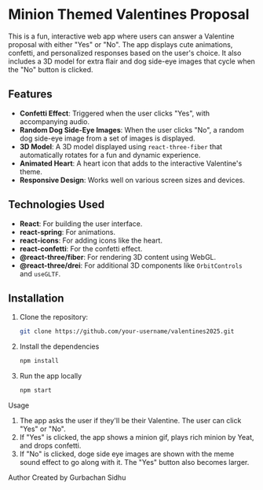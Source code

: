 # Minion Themed Valentines Proposal

This is a fun, interactive web app where users can answer a Valentine proposal with either "Yes" or "No". The app displays cute animations, confetti, and personalized responses based on the user's choice. It also includes a 3D model for extra flair and dog side-eye images that cycle when the "No" button is clicked.

## Features
- **Confetti Effect**: Triggered when the user clicks "Yes", with accompanying audio.
- **Random Dog Side-Eye Images**: When the user clicks "No", a random dog side-eye image from a set of images is displayed.
- **3D Model**: A 3D model displayed using `react-three-fiber` that automatically rotates for a fun and dynamic experience.
- **Animated Heart**: A heart icon that adds to the interactive Valentine's theme.
- **Responsive Design**: Works well on various screen sizes and devices.

## Technologies Used
- **React**: For building the user interface.
- **react-spring**: For animations.
- **react-icons**: For adding icons like the heart.
- **react-confetti**: For the confetti effect.
- **@react-three/fiber**: For rendering 3D content using WebGL.
- **@react-three/drei**: For additional 3D components like `OrbitControls` and `useGLTF`.

## Installation

1. Clone the repository:
   ```bash
   git clone https://github.com/your-username/valentines2025.git
2. Install the dependencies
   ```bash
   npm install
3. Run the app locally
   ```bash
   npm start

Usage
1. The app asks the user if they'll be their Valentine. The user can click "Yes" or "No".
2. If "Yes" is clicked, the app shows a minion gif, plays rich minion by Yeat, and drops confetti.
3. If "No" is clicked, doge side eye images are shown with the meme sound effect to go along with it. The "Yes" button also becomes larger.

Author
Created by Gurbachan Sidhu

